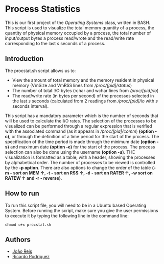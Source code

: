 # Process Statistics

This is our first project of the *Operating Systems* class, written in BASH. This script is used to visualize the total memory quantity of a process, the quantity of physical memory occupied by a process, the total number of input/output bytes a process read/wrote and the read/write rate corresponding to the last *s* seconds of a process.

## Introduction

The procstat.sh script allows us to:
- View the amount of total memory and the memory resident in physical memory (VmSize and VmRSS lines from */proc/[pid]/status*)
- The number of total I/O bytes (rchar and wchar lines from */proc/[pid]/io*)
- The read/write rate (in bytes per second) of the processes selected in the last *s* seconds (calculated from 2
readings from */proc/[pid]/io* with *s* seconds interval). 

This script has a mandatory parameter which is the number of seconds that will be used to calculate the I/O rates. The selection of the processes to be visualized can be performed through a regular expression that is verified with the associated command (as it appears in */proc/[pid]/comm*) **(option -c)**, or through the
definition of a time period for the start of the process. The specification of the time period is made through the minimum date **(option -s)** and maximum date **(option -e)** for the start of the process. The process selection can also be done using the username **(option -u)**. THE
visualization is formatted as a table, with a header, showing the processes by alphabetical order. The number of processes to be viewed is controlled by the **-p option**. There are also options to change the order of the table **(-m - sort on MEM ↑, -t - sort on RSS ↑, -d - sort on RATER ↑, -w sort on RATEW ↑ and -r - reverse)**.

## How to run

To run this script file, you will need to be in a Ubuntu based Operating System. Before running the script, make sure you give the user permissions to execute it by typing the following line in the command line:

```
chmod u+x procstat.sh
```

## Authors

- [João Reis](https://github.com/joaoreis16)
- [Ricardo Rodriguez](https://github.com/ricardombrodriguez)
